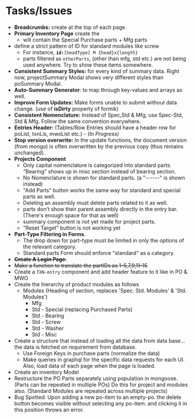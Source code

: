 # Tasks/Issues

- **Breadcrumbs:** create at the top of each page.
- **Primary Inventory Page** create the
  - will contain the Special Purchase parts + Mfg parts
- define a strict pattern of ID for standard modules like screw
  - For instance, **`id:`**`[headType] M {head}x{length}`
  - parts filtered as `otherParts`, (other than mfg, std etc.) are not being used anywhere. Try to show these items somewhere.
- **Consistent Summary Styles:** for every kind of summary data. Right now, projectSummary Modal shows very different styles than poSummary Modal.
- **Auto-Summary Generator**: to map through key-values and arrays as well.
- **Improve Form Updates:** Make forms unable to submit without data change. (use of **isDirty** property of formik)
- **Consistent Nomenclature:** Instead of Spec,Std & Mfg, use Spec-Std, Std & Mfg. Follow the same convention everywhere.
- **Entries Header:** (Tables/Row Entries should have a header row for poList, txnLis, mwoList etc.) - _(In Progress)_
- **Stop version overwrite:** In the update functions, the document version (from mongo) is often overwritten by the previous copy (thus remains unchanged).
- **Projects Component**
  - Only capital nomenclature is categorized into standard parts. "Bearing" shows up in misc section instead of bearing section.
  - No Nomenclature is shown for standard parts. (a "------" is shown instead)
  - "Add Parts" button works the same way for standard and special parts as well.
  - Deleting an assembly must delete parts related to it as well.
  - parts don't show their parent assembly directly in the entry bar. (There's enough space for that as well)
  - summary component is not yet made for project parts.
  - "Reset Target" button is not working yet
- **Part-Type Filtering in Forms**.
  - The drop down for part-type must be limited in only the options of the relevant category.
  - Standard parts Form should enforce "standard" as a category.
- ~~**Create A Login Page**.~~
- ~~Make a function to translate the partIDs as 1-5,7,9,11-15~~
- Create a `TXN-entry` component and add header feature to it like in PO & MWO
- Create the hierarchy of product modules as follows
  - Modules (Heading of section, replaces 'Spec. Std. Modules' & 'Std. Modules')
    - Mfg
    - Std - Special (replacing Purchased Parts)
    - Std - Bearing
    - Std - Screw
    - Std - Washer
    - Std - Misc
- Create a structure that instead of loading all the data from data base... the data is fetched on requirement from database.
  - Use Foreign Keys in purchase parts (normalize the data)
  - Make queries in graphql for the specific data requests for each UI. Also, load data of each page when the page is loaded.
- Create an inventory Model
- Restructure the PO Parts separately using population in mongoose.(Parts can be repeated in multiple POs) Do this for project and modules also. (Standard Modules are repeated across multiple projects)
- Bug Spotted: Upon adding a new po-item to an empty-po. the delete button becomes visible without selecting any po-item. and clicking it in this position throws an error.
